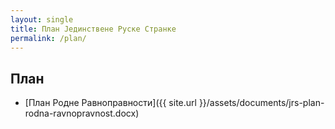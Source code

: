 ```yaml
---
layout: single
title: План Јединствене Руске Странке
permalink: /plan/
---
```


## План

* [План Родне Равноправности]({{ site.url }}/assets/documents/jrs-plan-rodna-ravnopravnost.docx)
